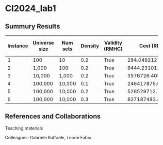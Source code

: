 # CI2024_lab1

## Summury Results

| Instance | Universe size | Num sets | Density | Validity (RMHC) | Cost (RMHC)      | Best Step (RMHC) | Validity (SA) | Cost (SA)         | Best Step (SA) |
|----------|---------------|----------|---------|------------------|-------------------|-------------------|---------------|--------------------|-----------------|
| 1        | 100           | 10       | 0.2     | True             | 284.0492127923681  | 0                | True          | 284.0492127923681 | 125 |
| 2        | 1,000         | 100      | 0.2     | True             | 9444.231012021532  | 121 | True          | 10064.029523400886 | 30 |
| 3        | 10,000        | 1,000    | 0.2     | True             | 3576726.4053798574 | 148 | True          | 185890.90656508916 | 40 |
| 4        | 100,000       | 10,000   | 0.1     | True             | 246417875.09473157 | 149 | True | 2661755.500733458 | 123 |
| 5        | 100,000       | 10,000   | 0.2     | True             | 528529712.76131785 | 149 | True | 3012262.2720628926| 57 |
| 6        | 100,000       | 10,000   | 0.3     | True             | 827187483.4100368 | 148 |  |  | |


## References and Collaborations

Teaching materials

Colleagues: Gabriele Raffaele, Leone Fabio

